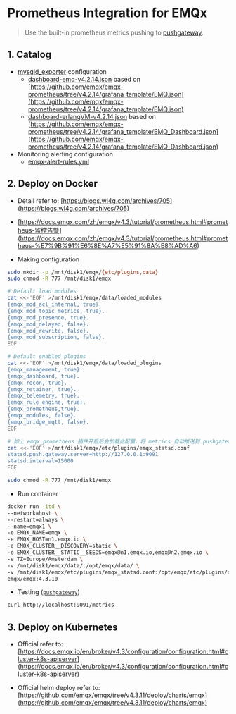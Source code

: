 # Prometheus Integration for EMQx

> Use the built-in prometheus metrics pushing to [pushgateway](../pushgateway/README.md).

## 1. Catalog

- [mysqld_exporter](mysqld_exporter) configuration
  - [dashboard-emq-v4.2.14.json](dashboard-emq-v4.2.14.json) based on [https://github.com/emqx/emqx-prometheus/tree/v4.2.14/grafana_template/EMQ.json](https://github.com/emqx/emqx-prometheus/tree/v4.2.14/grafana_template/EMQ.json)
  - [dashboard-erlangVM-v4.2.14.json](dashboard-erlangVM-v4.2.14.json) based on [https://github.com/emqx/emqx-prometheus/tree/v4.2.14/grafana_template/EMQ_Dashboard.json](https://github.com/emqx/emqx-prometheus/tree/v4.2.14/grafana_template/EMQ_Dashboard.json)
- Monitoring alerting configuration
  - [emqx-alert-rules.yml](emqx-alert-rules.yml)

## 2. Deploy on Docker

- Detail refer to: [https://blogs.wl4g.com/archives/705](https://blogs.wl4g.com/archives/705)

- [https://docs.emqx.com/zh/emqx/v4.3/tutorial/prometheus.html#prometheus-监控告警](https://docs.emqx.com/zh/emqx/v4.3/tutorial/prometheus.html#prometheus-%E7%9B%91%E6%8E%A7%E5%91%8A%E8%AD%A6)

- Making configuration

```bash
sudo mkdir -p /mnt/disk1/emqx/{etc/plugins,data}
sudo chmod -R 777 /mnt/disk1/emqx

# Default load modules
cat <<-'EOF' >/mnt/disk1/emqx/data/loaded_modules
{emqx_mod_acl_internal, true}.
{emqx_mod_topic_metrics, true}.
{emqx_mod_presence, true}.
{emqx_mod_delayed, false}.
{emqx_mod_rewrite, false}.
{emqx_mod_subscription, false}.
EOF

# Default enabled plugins
cat <<-'EOF' >/mnt/disk1/emqx/data/loaded_plugins
{emqx_management, true}.
{emqx_dashboard, true}.
{emqx_recon, true}.
{emqx_retainer, true}.
{emqx_telemetry, true}.
{emqx_rule_engine, true}.
{emqx_prometheus,true}.
{emqx_modules, false}.
{emqx_bridge_mqtt, false}.
EOF

# 如上 emqx_prometheus 插件开启后会加载此配置，将 metrics 自动推送到 pushgateway
cat <<-'EOF' >/mnt/disk1/emqx/etc/plugins/emqx_statsd.conf
statsd.push.gateway.server=http://127.0.0.1:9091
statsd.interval=15000
EOF

sudo chmod -R 777 /mnt/disk1/emqx
```

- Run container

```bash
docker run -itd \
--network=host \
--restart=always \
--name=emqx1 \
-e EMQX_NAME=emqx \
-e EMQX_HOST=n1.emqx.io \
-e EMQX_CLUSTER__DISCOVERY=static \
-e EMQX_CLUSTER__STATIC__SEEDS=emqx@n1.emqx.io,emqx@n2.emqx.io \
-e TZ=Europe/Amsterdam \
-v /mnt/disk1/emqx/data/:/opt/emqx/data/ \
-v /mnt/disk1/emqx/etc/plugins/emqx_statsd.conf:/opt/emqx/etc/plugins/emqx_statsd.conf \
emqx/emqx:4.3.10
```

- Testing ([`pushgateway`](../pushgateway/README.md))

```bash
curl http://localhost:9091/metrics
```

## 3. Deploy on Kubernetes

- Official refer to: [https://docs.emqx.io/en/broker/v4.3/configuration/configuration.html#cluster-k8s-apiserver](https://docs.emqx.io/en/broker/v4.3/configuration/configuration.html#cluster-k8s-apiserver)

- Official helm deploy refer to: [https://github.com/emqx/emqx/tree/v4.3.11/deploy/charts/emqx](https://github.com/emqx/emqx/tree/v4.3.11/deploy/charts/emqx)